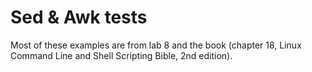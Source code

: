 # Sed & Awk tests #
Most of these examples are from lab 8 and the book (chapter 18, Linux Command Line and
Shell Scripting Bible, 2nd edition).

